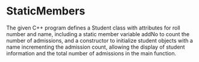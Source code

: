 # StaticMembers


The given C++ program defines a Student class with attributes for roll number and name, including a static member variable addNo to count the number of admissions, and a constructor to initialize student objects with a name incrementing the admission count, allowing the display of student information and the total number of admissions in the main function.
